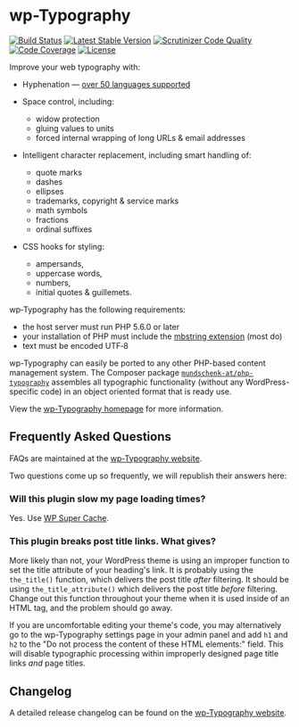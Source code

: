 # wp-Typography #

[![Build Status](https://scrutinizer-ci.com/g/mundschenk-at/wp-typography/badges/build.png?b=master)](https://scrutinizer-ci.com/g/mundschenk-at/wp-typography/build-status/master)
[![Latest Stable Version](https://poser.pugx.org/mundschenk-at/wp-typography/v/stable)](https://packagist.org/packages/mundschenk-at/wp-typography)
[![Scrutinizer Code Quality](https://scrutinizer-ci.com/g/mundschenk-at/wp-typography/badges/quality-score.png?b=master)](https://scrutinizer-ci.com/g/mundschenk-at/wp-typography/?branch=master)
[![Code Coverage](https://scrutinizer-ci.com/g/mundschenk-at/wp-typography/badges/coverage.png?b=master)](https://scrutinizer-ci.com/g/mundschenk-at/wp-typography/?branch=master)
[![License](https://poser.pugx.org/mundschenk-at/wp-typography/license)](https://packagist.org/packages/mundschenk-at/wp-typography)

Improve your web typography with:

*   Hyphenation &mdash; [over 50 languages supported](https://code.mundschenk.at/wp-typography/frequently-asked-questions/#faq-what-hyphenation-language-patterns-are-included)

*   Space control, including:
    -   widow protection
    -   gluing values to units
    -   forced internal wrapping of long URLs & email addresses

*   Intelligent character replacement, including smart handling of:
    -   quote marks
    -   dashes
    -   ellipses
    -   trademarks, copyright & service marks
    -   math symbols
    -   fractions
    -   ordinal suffixes

*   CSS hooks for styling:
    -   ampersands,
    -   uppercase words,
    -   numbers,
    -   initial quotes & guillemets.

wp‐Typography has the following requirements:

*   the host server must run PHP 5.6.0 or later
*   your installation of PHP must include the [mbstring extension](http://us3.php.net/manual/en/mbstring.installation.php) (most do)
*   text must be encoded UTF‐8

wp-Typography can easily be ported to any other PHP-based content management system. The Composer package [`mundschenk-at/php-typography`](https://github.com/mundschenk-at/php-typography) assembles all typographic functionality (without any WordPress-specific code) in an object oriented format that is ready use.

View the [wp-Typography homepage](https://code.mundschenk.at/wp-typography/ "wp-Typography Homepage") for more information.

## Frequently Asked Questions ##

FAQs are maintained at the [wp-Typography website](https://code.mundschenk.at/wp-typography/frequently-asked-questions/ "wp-Typography FAQs").

Two questions come up so frequently, we will republish their answers here:

### Will this plu­gin slow my page load­ing times? ###

Yes. Use [WP Super Cache](http://wordpress.org/extend/plugins/wp-super-cache/).

### This plugin breaks post title links.  What gives? ###

More likely than not, your WordPress theme is using an improper function to set the title attribute of your heading's link.  It is probably using the `the_title()` function, which delivers the post title *after* filtering.  It should be using `the_title_attribute()` which delivers the post title *before* filtering.  Change out this function throughout your theme when it is used inside of an HTML tag, and the problem should go away.

If you are uncomfortable editing your theme's code, you may alternatively go to the wp-Typography settings page in your admin panel and add `h1` and `h2` to the "Do not process the content of these HTML elements:" field.  This will disable typographic processing within improperly designed page title links <em>and</em> page titles.

## Changelog ##

A detailed release changelog can be found on the [wp-Typography website](https://code.mundschenk.at/wp-typography/changes/).
